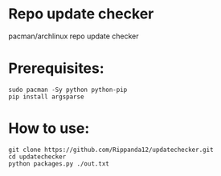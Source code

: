 # Repo update checker
pacman/archlinux repo update checker
# Prerequisites:
```
sudo pacman -Sy python python-pip
pip install argsparse
```
# How to use:
```
git clone https://github.com/Rippanda12/updatechecker.git
cd updatechecker
python packages.py ./out.txt
```
